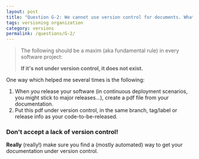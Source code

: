 ```yaml
---
layout: post
title: "Question G-2: We cannot use version control for documents. What to do?"
tags: versioning organization
category: versions
permalink: /questions/G-2/
---
```



> The following should be a maxim (aka fundamental rule) in every software project:
>
> **If it's not under version control, it does not exist.**


One way which helped me several times is the following:

1. When you release your software (in continuous deployment scenarios, you might stick to major releases...), create a pdf file from your documentation.
2. Put this pdf under version control, in the same branch, tag/label or release info as your code-to-be-released.

### Don't accept a lack of version control!

**Really** (really!) make sure you find a (mostly automated) way to get your documentation under version control.
